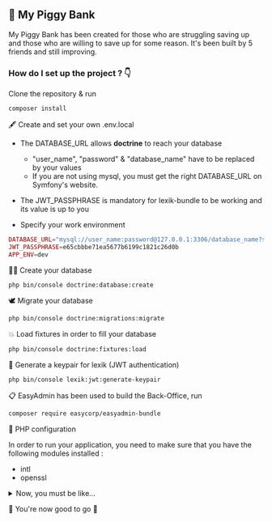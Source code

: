 ## :pig: My Piggy Bank

My Piggy Bank has been created for those who are struggling saving up and those who are willing to save up for some reason.
It's been built by 5 friends and still improving.

### How do I set up the project ? :point_down:

 Clone the repository & run

```bash
composer install
```

 :fountain_pen: Create and set your own .env.local

* The DATABASE_URL allows __doctrine__ to reach your database

  * "user_name", "password" & "database_name" have to be replaced by your values
  * If you are not using mysql, you must get the right DATABASE_URL on Symfony's website.

* The JWT_PASSPHRASE is mandatory for lexik-bundle to be working and its value is up to you
* Specify your work environment

```php
DATABASE_URL="mysql://user_name:password@127.0.0.1:3306/database_name?serverVersion=mariadb-10.3.25"
JWT_PASSPHRASE=e65cbbbe71ea5677b6199c1821c26d0b
APP_ENV=dev
```

 :genie_man: Create your database

```bash
php bin/console doctrine:database:create
```

 :dove: Migrate your database

```bash
php bin/console doctrine:migrations:migrate
```

 :boom: Load fixtures in order to fill your database

```bash
php bin/console doctrine:fixtures:load
```

 :key: Generate a keypair for lexik (JWT authentication)

```bash
php bin/console lexik:jwt:generate-keypair
```

 :clipboard: EasyAdmin has been used to build the Back-Office, run

```bash
composer require easycorp/easyadmin-bundle
```

 :toolbox: PHP configuration

In order to run your application, you need to make sure that you have the following modules installed :

* intl
* openssl

<details close>

<summary>Now, you must be like...</summary>


![Alt Text] (https://media.giphy.com/media/5GoVLqeAOo6PK/giphy.gif)

</details>


:rocket: You're now good to go :rocket:
